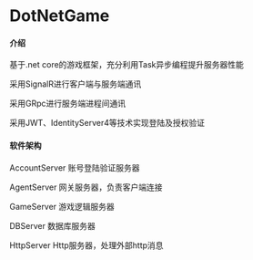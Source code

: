 # DotNetGame

#### 介绍
基于.net core的游戏框架，充分利用Task异步编程提升服务器性能

采用SignalR进行客户端与服务端通讯

采用GRpc进行服务端进程间通讯

采用JWT、IdentityServer4等技术实现登陆及授权验证


#### 软件架构
AccountServer 账号登陆验证服务器

AgentServer 网关服务器，负责客户端连接

GameServer 游戏逻辑服务器

DBServer 数据库服务器

HttpServer Http服务器，处理外部http消息

